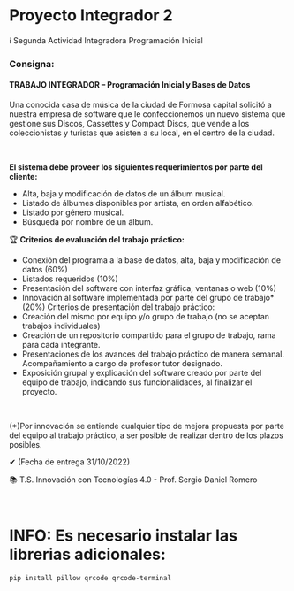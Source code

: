 # Proyecto Integrador 2

ℹ Segunda Actividad Integradora Programación Inicial 


### Consigna:

#### TRABAJO INTEGRADOR – Programación Inicial y Bases de Datos 

Una conocida casa de música de la ciudad de Formosa capital solicitó a nuestra empresa de
software que le confeccionemos un nuevo sistema que gestione sus Discos, Cassettes y
Compact Discs, que vende a los coleccionistas y turistas que asisten a su local, en el centro
de la ciudad.

<br>

**El sistema debe proveer los siguientes requerimientos por parte del cliente:**
- Alta, baja y modificación de datos de un álbum musical.
- Listado de álbumes disponibles por artista, en orden alfabético.
- Listado por género musical.
- Búsqueda por nombre de un álbum.


🏆 **Criterios de evaluación del trabajo práctico:**

- Conexión del programa a la base de datos, alta, baja y modificación de datos (60%)
- Listados requeridos (10%)
- Presentación del software con interfaz gráfica, ventanas o web (10%)
- Innovación al software implementada por parte del grupo de trabajo* (20%)
Criterios de presentación del trabajo práctico:
- Creación del mismo por equipo y/o grupo de trabajo (no se aceptan trabajos
individuales)
- Creación de un repositorio compartido para el grupo de trabajo, rama para cada
integrante.
- Presentaciones de los avances del trabajo práctico de manera semanal.
Acompañamiento a cargo de profesor tutor designado.
- Exposición grupal y explicación del software creado por parte del equipo de trabajo,
indicando sus funcionalidades, al finalizar el proyecto.

<br>

(*)Por innovación se entiende cualquier tipo de mejora propuesta por parte del equipo al trabajo práctico, a ser
posible de realizar dentro de los plazos posibles. 

✔ (Fecha de entrega 31/10/2022)

📚 T.S. Innovación con Tecnologías 4.0 - Prof. Sergio Daniel Romero

<br>


# INFO: Es necesario instalar las librerias adicionales:


````
pip install pillow qrcode qrcode-terminal

````
